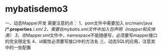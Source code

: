 # mybatisdemo3
一、动态Mapper开发
需要注意的点：
1、pom文件中需要加入
<build>
        <resources>
            <resource>
                <directory>src/main/java</directory>
                <includes>
                    <include>**/*.properties</include>
                    <include>**/*.xml</include>
                </includes>
            </resource>
        </resources>
    </build>
2、需要在mybatis.xml文件中加入包声明（mapper和实体类）
3、在*Mapper.xml文件中，namespace不能随便写，必须要写mapper接口的完全限定名
4、id属性必须要写接口中的方法名
三、动态SQL的应用，注意其中的一些配置

